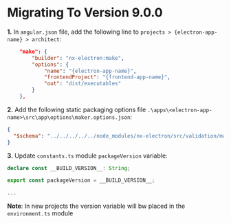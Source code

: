 # Migrating To Version 9.0.0

**1.** In `angular.json` file, add the following line to `projects > {electron-app-name} > architect`:
```json
    "make": {
        "builder": "nx-electron:make",
        "options": {
            "name": "{electron-app-name}",
            "frontendProject": "{frontend-app-name}",
            "out": "dist/executables"
        }
    },
```

**2.** Add the following static packaging options file `.\apps\<electron-app-name>\src\app\options\maker.options.json`:
```json
{
  "$schema": "../../../../../node_modules/nx-electron/src/validation/maker.schema.json"
} 
```

**3.** Update `constants.ts` module `packageVersion` variable:
```ts
declare const __BUILD_VERSION__: String;

export const packageVersion = __BUILD_VERSION__;

...
```
**Note**: In new projects the version variable will bw placed in the `environment.ts` module